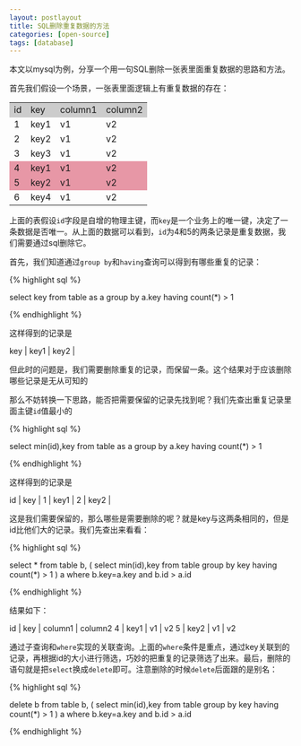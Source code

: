 ```yaml
---
layout: postlayout
title: SQL删除重复数据的方法
categories: [open-source]
tags: [database]
---
```


本文以mysql为例，分享一个用一句SQL删除一张表里面重复数据的思路和方法。

首先我们假设一个场景，一张表里面逻辑上有重复数据的存在：


<table>
  <tbody>
    <tr style="background:#ccc;">
      <td>id</td>
      <td>key</td>
      <td>column1</td>
      <td>column2</td>
    </tr>
    <tr>
      <td>1</td>
      <td>key1</td>
      <td>v1</td>
      <td>v2</td>
    </tr>
    <tr>
      <td>2</td>
      <td>key2</td>
      <td>v1</td>
      <td>v2</td>
    </tr>
    <tr>
      <td>3</td>
      <td>key3</td>
      <td>v1</td>
      <td>v2</td>
    </tr>
    <tr style="background:#E797A6;">
      <td>4</td>
      <td>key1</td>
      <td>v1</td>
      <td>v2</td>
    </tr>
    <tr style="background:#E797A6;">
      <td>5</td>
      <td>key2</td>
      <td>v1</td>
      <td>v2</td>
    </tr>
    <tr>
      <td>6</td>
      <td>key4</td>
      <td>v1</td>
      <td>v2</td>
    </tr>
  </tbody>
</table>

上面的表假设`id`字段是自增的物理主键，而`key`是一个业务上的唯一键，决定了一条数据是否唯一。从上面的数据可以看到，`id`为4和5的两条记录是重复数据，我们需要通过sql删除它。

首先，我们知道通过`group by`和`having`查询可以得到有哪些重复的记录：

{% highlight sql %}

select key from table as a
group by a.key
having count(*) > 1

{% endhighlight %}

这样得到的记录是

key  |
key1 |
key2 |

但此时的问题是，我们需要删除重复的记录，而保留一条。这个结果对于应该删除哪些记录是无从可知的

那么不妨转换一下思路，能否把需要保留的记录先找到呢？我们先查出重复记录里面主键`id`值最小的

{% highlight sql %}

select min(id),key from table as a
group by a.key
having count(*) > 1

{% endhighlight %}

这样得到的记录是

id	| key  |
1	| key1 |
2	| key2 |

这是我们需要保留的，那么哪些是需要删除的呢？就是key与这两条相同的，但是id比他们大的记录。我们先查出来看看：

{% highlight sql %}

select * from table b, (
	select min(id),key from table
	group by key
	having count(*) > 1
) a
where b.key=a.key and b.id > a.id

{% endhighlight %}

结果如下：

id   | key    |   column1 | column2
4    | key1   |   v1   	  | v2
5    | key2   |   v1      | v2

通过子查询和`where`实现的关联查询。上面的`where`条件是重点，通过key关联到的记录，再根据id的大小进行筛选，巧妙的把重复的记录筛选了出来。最后，删除的语句就是把`select`换成`delete`即可。注意删除的时候`delete`后面跟的是别名：


{% highlight sql %}

delete b from table b, (
	select min(id),key from table
	group by key
	having count(*) > 1
) a
where b.key=a.key and b.id > a.id

{% endhighlight %}


